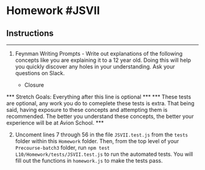 # Homework #JSVII

## Instructions
---
1. Feynman Writing Prompts - Write out explanations of the following concepts like you are explaining it to a 12 year old.  Doing this will help you quickly discover any holes in your understanding.  Ask your questions on Slack.
		
	* Closure
	
*** Stretch Goals: Everything after this line is optional ***
*** These tests are optional, any work you do to comeplete these tests is extra. That being said, having  exposure to these concepts and attempting them is recommended. The better you understand these concepts, the better your experience will be at Avion School. ***  

2. Uncoment lines 7 through 56 in the file `JSVII.test.js` from the `tests` folder within this `Homework` folder. Then, from the top level of your `Precourse-batch3` folder, run `npm test L10/Homework/tests/JSVII.test.js` to run the automated tests. You will fill out the functions in `homework.js` to make the tests pass.
